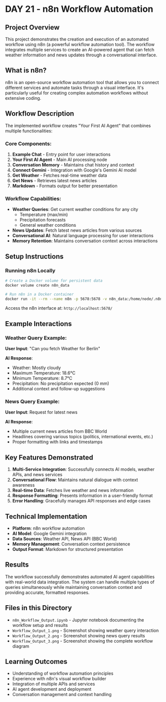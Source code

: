 # DAY 21 - n8n Workflow Automation

## Project Overview
This project demonstrates the creation and execution of an automated workflow using n8n (a powerful workflow automation tool). The workflow integrates multiple services to create an AI-powered agent that can fetch weather information and news updates through a conversational interface.

## What is n8n?
n8n is an open-source workflow automation tool that allows you to connect different services and automate tasks through a visual interface. It's particularly useful for creating complex automation workflows without extensive coding.

## Workflow Description
The implemented workflow creates "Your First AI Agent" that combines multiple functionalities:

### Core Components:
1. **Example Chat** - Entry point for user interactions
2. **Your First AI Agent** - Main AI processing node
3. **Conversation Memory** - Maintains chat history and context
4. **Connect Gemini** - Integration with Google's Gemini AI model
5. **Get Weather** - Fetches real-time weather data
6. **Get News** - Retrieves latest news articles
7. **Markdown** - Formats output for better presentation

### Workflow Capabilities:
- **Weather Queries**: Get current weather conditions for any city
  - Temperature (max/min)
  - Precipitation forecasts
  - General weather conditions
- **News Updates**: Fetch latest news articles from various sources
- **Conversational AI**: Natural language processing for user interactions
- **Memory Retention**: Maintains conversation context across interactions

## Setup Instructions

### Running n8n Locally
```bash
# Create a Docker volume for persistent data
docker volume create n8n_data

# Run n8n in a Docker container
docker run -it --rm --name n8n -p 5678:5678 -v n8n_data:/home/node/.n8n docker.n8n.io/n8nio/n8n
```

Access the n8n interface at: `http://localhost:5678/`

## Example Interactions

### Weather Query Example:
**User Input**: "Can you fetch Weather for Berlin"

**AI Response**: 
- Weather: Mostly cloudy
- Maximum Temperature: 18.6°C  
- Minimum Temperature: 8.7°C
- Precipitation: No precipitation expected (0 mm)
- Additional context and follow-up suggestions

### News Query Example:
**User Input**: Request for latest news

**AI Response**:
- Multiple current news articles from BBC World
- Headlines covering various topics (politics, international events, etc.)
- Proper formatting with links and timestamps

## Key Features Demonstrated

1. **Multi-Service Integration**: Successfully connects AI models, weather APIs, and news services
2. **Conversational Flow**: Maintains natural dialogue with context awareness
3. **Real-time Data**: Fetches live weather and news information
4. **Response Formatting**: Presents information in a user-friendly format
5. **Error Handling**: Gracefully manages API responses and edge cases

## Technical Implementation

- **Platform**: n8n workflow automation
- **AI Model**: Google Gemini integration
- **Data Sources**: Weather API, News API (BBC World)
- **Memory Management**: Conversation context persistence
- **Output Format**: Markdown for structured presentation

## Results
The workflow successfully demonstrates automated AI agent capabilities with real-world data integration. The system can handle multiple types of queries simultaneously while maintaining conversation context and providing accurate, formatted responses.

## Files in this Directory
- `n8n_Workflow_Output.ipynb` - Jupyter notebook documenting the workflow setup and results
- `Workflow_Output_1.png` - Screenshot showing weather query interaction
- `Workflow_Output_2.png` - Screenshot showing news query results  
- `Workflow_Output_3.png` - Screenshot showing the complete workflow diagram

## Learning Outcomes
- Understanding of workflow automation principles
- Experience with n8n's visual workflow builder
- Integration of multiple APIs and services
- AI agent development and deployment
- Conversation management and context handling
